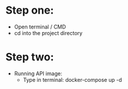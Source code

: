 # Step one:
  - Open terminal / CMD
  - cd into the project directory
# Step two:
  - Running API image:
    - Type in terminal: docker-compose up -d
